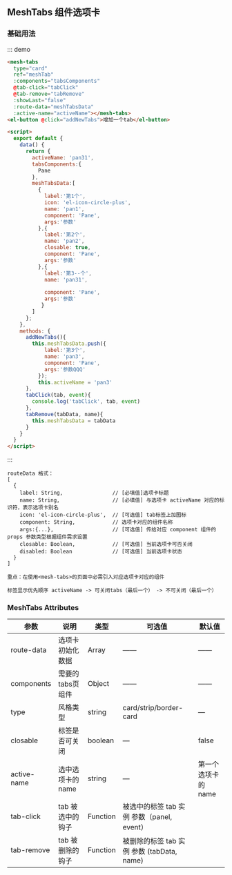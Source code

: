 <script>
  import Vue from 'vue';
  const Pane = Vue.component('Pane', {
    functional: true,
    props:{
      args: null
    },
    render:function(h, ctx){
      let args = ctx.props.args;
      return h('div', ctx.data, ['内容', args]);
    }
  });

  export default {
    data() {
      return {
        activeName: 'pan31',
        tabsComponents:{
          Pane              
        },
        meshTabsData:[           
          {
            label:'第1个',
            icon: 'el-icon-circle-plus',
            name: 'pan1',
            component: 'Pane',
            args:'参数A'
          },{
            label:'第2个',
            name: 'pan2',
            closable: true,
            component: 'Pane',
            args:'参数B'
          },{
            label:'第3--个',
            name: 'pan31',
            
            component: 'Pane',
            args:'参数C'
           }
        ]
      };
    },
    methods: {
      addNewTabs(){                               
        this.meshTabsData.push({
            label:'第3个',
            name: 'pan3',
            component: 'Pane',
            args:'参数QQQ'
          });
          this.activeName = 'pan3'
      },
      tabClick(tab, event){
        console.log('tabClick', tab, event)
      },
      tabRemove(tabData, name){
        this.meshTabsData = tabData                     
      }
    }
  }
</script>
## MeshTabs 组件选项卡


### 基础用法

::: demo
```html
<mesh-tabs
  type="card"
  ref="meshTab"
  :components="tabsComponents"
  @tab-click="tabClick"
  @tab-remove="tabRemove"
  :showLast="false"
  :route-data="meshTabsData"
  :active-name="activeName"></mesh-tabs>
<el-button @click="addNewTabs">增加一个tab</el-button>

<script>
  export default {
    data() {
      return {
        activeName: 'pan31',
        tabsComponents:{
          Pane              
        },
        meshTabsData:[           
          {
            label:'第1个',
            icon: 'el-icon-circle-plus',
            name: 'pan1',
            component: 'Pane',
            args:'参数'
          },{
            label:'第2个',
            name: 'pan2',
            closable: true,
            component: 'Pane',
            args:'参数'
          },{
            label:'第3--个',
            name: 'pan31',
            
            component: 'Pane',
            args:'参数'
           }
        ]
      };
    },
    methods: {
      addNewTabs(){                               
        this.meshTabsData.push({
            label:'第3个',
            name: 'pan3',
            component: 'Pane',
            args:'参数QQQ'
          });
          this.activeName = 'pan3'
      },
      tabClick(tab, event){
        console.log('tabClick', tab, event)
      },
      tabRemove(tabData, name){
        this.meshTabsData = tabData                     
      }
    }
  }
</script>
```
:::

```
routeData 格式：
[
  {
    label: String,                // [必填值]选项卡标题
    name: String,                 // [必填值] 与选项卡 activeName 对应的标识符，表示选项卡别名
    icon: 'el-icon-circle-plus',  // [可选值] tab标签上加图标
    component: String,            // 选项卡对应的组件名称
    args:{...},                   // [可选值] 传给对应 component 组件的 props 参数类型根据组件需求设置
    closable: Boolean,            // [可选值] 当前选项卡可否关闭
    disabled: Boolean             // [可选值] 当前选项卡状态
  }
]

重点：在使用<mesh-tabs>的页面中必需引入对应选项卡对应的组件

标签显示优先顺序 activeName -> 可关闭tabs（最后一个） -> 不可关闭（最后一个）
```

### MeshTabs Attributes

| 参数          | 说明            | 类型            | 可选值                 | 默认值   |
|-------------  |---------------- |---------------- |---------------------- |-------- |
| route-data  |  选项卡初始化数据   |    Array     |        ——          |   —— |
| components  |  需要的tabs页组件   |   Object     |        ——          |   —— |
|    type   	|      风格类型     	|  string	    | card/strip/border-card | — |
|   closable	|   标签是否可关闭    |   boolean	  |      —	|    false |
| active-name	| 选中选项卡的 name 	|   string	   |      —	 |   第一个选项卡的 name |
|  tab-click	| tab 被选中的钩子	  |   Function   |  被选中的标签 tab 实例 参数（panel, event） |
| tab-remove	| tab 被删除的钩子	  |   Function   |  被删除的标签 tab 实例 参数 (tabData, name) |

 